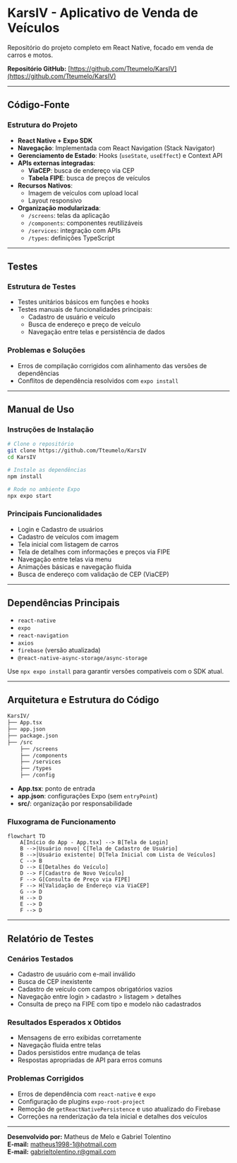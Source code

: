 # KarsIV - Aplicativo de Venda de Veículos

Repositório do projeto completo em React Native, focado em venda de carros e motos.

**Repositório GitHub:** [https://github.com/Tteumelo/KarsIV](https://github.com/Tteumelo/KarsIV)

---

## Código-Fonte

### Estrutura do Projeto

- **React Native + Expo SDK**
- **Navegação**: Implementada com React Navigation (Stack Navigator)
- **Gerenciamento de Estado**: Hooks (`useState`, `useEffect`) e Context API
- **APIs externas integradas**:
  - **ViaCEP**: busca de endereço via CEP
  - **Tabela FIPE**: busca de preços de veículos
- **Recursos Nativos**:
  - Imagem de veículos com upload local
  - Layout responsivo
- **Organização modularizada**:
  - `/screens`: telas da aplicação
  - `/components`: componentes reutilizáveis
  - `/services`: integração com APIs
  - `/types`: definições TypeScript

---

## Testes

### Estrutura de Testes

- Testes unitários básicos em funções e hooks
- Testes manuais de funcionalidades principais:
  - Cadastro de usuário e veículo
  - Busca de endereço e preço de veículo
  - Navegação entre telas e persistência de dados

### Problemas e Soluções

- Erros de compilação corrigidos com alinhamento das versões de dependências
- Conflitos de dependência resolvidos com `expo install`

---

## Manual de Uso

### Instruções de Instalação

```bash
# Clone o repositório
git clone https://github.com/Tteumelo/KarsIV
cd KarsIV

# Instale as dependências
npm install

# Rode no ambiente Expo
npx expo start
```

### Principais Funcionalidades

- Login e Cadastro de usuários
- Cadastro de veículos com imagem
- Tela inicial com listagem de carros 
- Tela de detalhes com informações e preços via FIPE
- Navegação entre telas via menu
- Animações básicas e navegação fluida
- Busca de endereço com validação de CEP (ViaCEP)

---

## Dependências Principais

- `react-native`
- `expo`
- `react-navigation`
- `axios`
- `firebase` (versão atualizada)
- `@react-native-async-storage/async-storage`

Use `npx expo install` para garantir versões compatíveis com o SDK atual.

---

## Arquitetura e Estrutura do Código

```bash
KarsIV/
├── App.tsx
├── app.json
├── package.json
├── /src
    ├── /screens
    ├── /components
    ├── /services
    ├── /types
    ├── /config
```

- **App.tsx**: ponto de entrada
- **app.json**: configurações Expo (sem `entryPoint`)
- **src/**: organização por responsabilidade

### Fluxograma de Funcionamento

```mermaid
flowchart TD
    A[Início do App - App.tsx] --> B[Tela de Login]
    B -->|Usuário novo| C[Tela de Cadastro de Usuário]
    B -->|Usuário existente| D[Tela Inicial com Lista de Veículos]
    C --> B
    D --> E[Detalhes do Veículo]
    D --> F[Cadastro de Novo Veículo]
    F --> G[Consulta de Preço via FIPE]
    F --> H[Validação de Endereço via ViaCEP]
    G --> D
    H --> D
    E --> D
    F --> D
```

---

## Relatório de Testes

### Cenários Testados

- Cadastro de usuário com e-mail inválido
- Busca de CEP inexistente
- Cadastro de veículo com campos obrigatórios vazios
- Navegação entre login > cadastro > listagem > detalhes
- Consulta de preço na FIPE com tipo e modelo não cadastrados

### Resultados Esperados x Obtidos

- Mensagens de erro exibidas corretamente
- Navegação fluida entre telas
- Dados persistidos entre mudança de telas
- Respostas apropriadas de API para erros comuns

### Problemas Corrigidos

- Erros de dependência com `react-native` e `expo`
- Configuração de plugins `expo-root-project`
- Remoção de `getReactNativePersistence` e uso atualizado do Firebase
- Correções na renderização da tela inicial e detalhes dos veículos

---

**Desenvolvido por:** Matheus de Melo e Gabriel Tolentino\
**E-mail:** [matheus1998-1@hotmail.com](mailto\:matheus1998-1@hotmail.com)\
**E-mail:** [gabrieltolentino.r@gmail.com](mailto\:gabrieltolentino.r@gmail.com)

